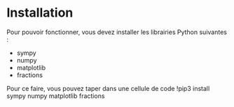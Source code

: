 # Installation
Pour pouvoir fonctionner, vous devez installer les librairies Python suivantes :
- sympy
- numpy
- matplotlib
- fractions

Pour ce faire, vous pouvez taper dans une cellule de code 
!pip3 install sympy numpy matplotlib fractions


